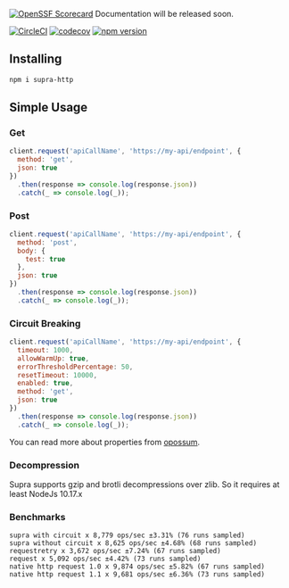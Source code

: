 
[![OpenSSF Scorecard](https://api.scorecard.dev/projects/github.com/Trendyol/supra/badge)](https://scorecard.dev/viewer/?uri=github.com/Trendyol/supra)
Documentation will be released soon.


[![CircleCI](https://circleci.com/gh/Trendyol/supra.svg?style=svg)](https://circleci.com/gh/Trendyol/supra) [![codecov](https://codecov.io/gh/Trendyol/supra/branch/master/graph/badge.svg)](https://codecov.io/gh/Trendyol/supra) [![npm version](https://badge.fury.io/js/supra-http.svg)](https://www.npmjs.com/package/supra-http)

## Installing
```bash
npm i supra-http
```


## Simple Usage

### Get
```js
client.request('apiCallName', 'https://my-api/endpoint', {
  method: 'get',
  json: true
})
  .then(response => console.log(response.json))
  .catch(_ => console.log(_));
```

### Post
```js
client.request('apiCallName', 'https://my-api/endpoint', {
  method: 'post',
  body: {
    test: true  
  },
  json: true
})
  .then(response => console.log(response.json))
  .catch(_ => console.log(_));
```

### Circuit Breaking
```js
client.request('apiCallName', 'https://my-api/endpoint', {
  timeout: 1000,
  allowWarmUp: true,
  errorThresholdPercentage: 50,
  resetTimeout: 10000,
  enabled: true,
  method: 'get',
  json: true
})
  .then(response => console.log(response.json))
  .catch(_ => console.log(_));
```

You can read more about properties from [opossum](https://github.com/nodeshift/opossum).

### Decompression
Supra supports gzip and brotli decompressions over zlib. So it requires at least NodeJs 10.17.x

### Benchmarks
```
supra with circuit x 8,779 ops/sec ±3.31% (76 runs sampled)
supra without circuit x 8,625 ops/sec ±4.68% (68 runs sampled)
requestretry x 3,672 ops/sec ±7.24% (67 runs sampled)
request x 5,092 ops/sec ±4.42% (73 runs sampled)
native http request 1.0 x 9,874 ops/sec ±5.82% (67 runs sampled)
native http request 1.1 x 9,681 ops/sec ±6.36% (73 runs sampled)
```
